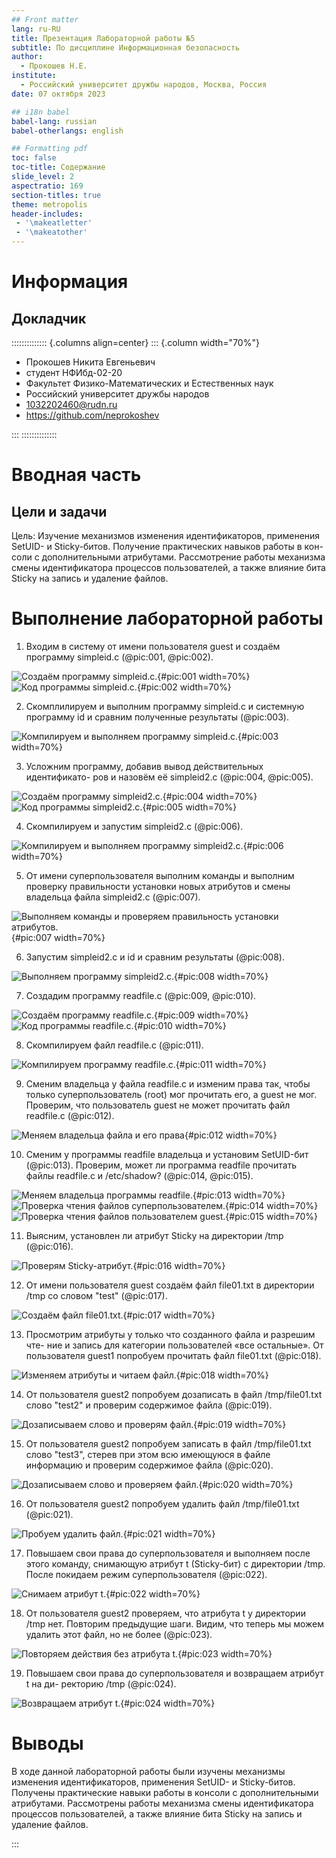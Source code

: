 ```yaml
---
## Front matter
lang: ru-RU
title: Презентация Лабораторной работы №5
subtitle: По дисциплине Информационная безопасность
author:
  - Прокошев Н.Е.
institute:
  - Российский университет дружбы народов, Москва, Россия
date: 07 октября 2023

## i18n babel
babel-lang: russian
babel-otherlangs: english

## Formatting pdf
toc: false
toc-title: Содержание
slide_level: 2
aspectratio: 169
section-titles: true
theme: metropolis
header-includes:
 - '\makeatletter'
 - '\makeatother'
---
```


# Информация

## Докладчик

:::::::::::::: {.columns align=center}
::: {.column width="70%"}

  * Прокошев Никита Евгеньевич
  * студент НФИбд-02-20
  * Факультет Физико-Математических и Естественных наук
  * Российский университет дружбы народов
  * [1032202460@rudn.ru](mailto:1032202460@rudn.ru)
  * <https://github.com/neprokoshev>

:::
::::::::::::::

# Вводная часть

## Цели и задачи

Цель: Изучение механизмов изменения идентификаторов, применения
SetUID- и Sticky-битов. Получение практических навыков работы в кон-
соли с дополнительными атрибутами. Рассмотрение работы механизма
смены идентификатора процессов пользователей, а также влияние бита
Sticky на запись и удаление файлов.

# Выполнение лабораторной работы

1. Входим в систему от имени пользователя guest и создаём программу simpleid.c (@pic:001, @pic:002).

![ Создаём программу simpleid.c.](image/pic1.png){#pic:001 width=70%}
![ Код программы simpleid.c.](image/pic2.png){#pic:002 width=70%}

2. Скомплилируем и выполним программу simpleid.c и системную программу id и сравним полученные результаты (@pic:003).

![ Компилируем и выполняем программу simpleid.c.](image/pic3.png){#pic:003 width=70%}

3. Усложним программу, добавив вывод действительных идентификато-
ров и назовём её simpleid2.c (@pic:004, @pic:005).

![ Создаём программу simpleid2.c.](image/pic4.png){#pic:004 width=70%}
![ Код программы simpleid2.c.](image/pic5.png){#pic:005 width=70%}

4. Скомпилируем и запустим simpleid2.c (@pic:006).

![ Компилируем и выполняем программу simpleid2.c.](image/pic6.png){#pic:006 width=70%}

5. От имени суперпользователя выполним команды и выполним проверку правильности установки новых атрибутов и смены владельца файла simpleid2.c (@pic:007).

![ Выполняем команды и проверяем правильность установки атрибутов.](image/pic7.png){#pic:007 width=70%}

6. Запустим simpleid2.c и id и сравним результаты (@pic:008).

![ Выполняем программу simpleid2.c.](image/pic8.png){#pic:008 width=70%}

7. Создадим программу readfile.c (@pic:009, @pic:010).

![ Создаём программу readfile.c.](image/pic9.png){#pic:009 width=70%}
![ Код программы readfile.c.](image/pic10.png){#pic:010 width=70%}

8. Скомпилируем файл readfile.c (@pic:011).

![ Компилируем программу readfile.c.](image/pic11.png){#pic:011 width=70%}

9. Сменим владельца у файла readfile.c и изменим права так, чтобы только суперпользователь (root) мог прочитать его, a guest не мог. Проверим, что пользователь guest не может прочитать файл readfile.c (@pic:012).

![ Меняем владельца файла и его права](image/pic12.png){#pic:012 width=70%}

10. Сменим у программы readfile владельца и установим SetUID-бит (@pic:013). Проверим, может ли программа readfile прочитать файлы readfile.c и /etc/shadow? (@pic:014, @pic:015).

![ Меняем владельца программы readfile.](image/pic13.png){#pic:013 width=70%}
![ Проверка чтения файлов суперпользователем.](image/pic14.png){#pic:014 width=70%}
![ Проверка чтения файлов пользователем guest.](image/pic15.png){#pic:015 width=70%}

11. Выясним, установлен ли атрибут Sticky на директории /tmp (@pic:016).

![ Проверям Sticky-атрибут.](image/pic16.png){#pic:016 width=70%}

12. От имени пользователя guest создаём файл file01.txt в директории /tmp
со словом "test" (@pic:017).

![ Создаём файл file01.txt.](image/pic17.png){#pic:017 width=70%}

13. Просмотрим атрибуты у только что созданного файла и разрешим чте-
ние и запись для категории пользователей «все остальные». От пользователя guest1 попробуем прочитать файл file01.txt (@pic:018).

![ Изменяем атрибуты и читаем файл.](image/pic18.png){#pic:018 width=70%}

14. От пользователя guest2 попробуем дозаписать в файл /tmp/file01.txt слово "test2" и проверим содержимое файла (@pic:019).

![ Дозаписываем слово и проверям файл.](image/pic19.png){#pic:019 width=70%}

15. От пользователя guest2 попробуем записать в файл /tmp/file01.txt слово "test3", стерев при этом всю имеющуюся в файле информацию и проверим содержимое файла (@pic:020).

![ Дозаписываем слово и проверяем файл.](image/pic20.png){#pic:020 width=70%}

16. От пользователя guest2 попробуем удалить файл /tmp/file01.txt (@pic:021).

![ Пробуем удалить файл.](image/pic21.png){#pic:021 width=70%}

17. Повышаем свои права до суперпользователя и выполняем после этого команду, снимающую атрибут t (Sticky-бит) с директории /tmp. После покидаем режим суперпользователя (@pic:022).

![ Снимаем атрибут t.](image/pic22.png){#pic:022 width=70%}

18. От пользователя guest2 проверяем, что атрибута t у директории /tmp
нет. Повторим предыдущие шаги. Видим, что теперь мы можем удалить этот файл, но не более (@pic:023).

![ Повторяем действия без атрибута t.](image/pic23.png){#pic:023 width=70%}

19. Повышаем свои права до суперпользователя и возвращаем атрибут t на ди-
ректорию /tmp (@pic:024).

![ Возвращаем атрибут t.](image/pic24.png){#pic:024 width=70%}


# Выводы

В ходе данной лабораторной работы были изучены механизмы изменения идентификаторов, применения SetUID- и Sticky-битов. Получены практические навыки работы в консоли с дополнительными атрибутами. Рассмотрены работы механизма смены идентификатора процессов пользователей, а также влияние бита Sticky на запись и удаление файлов.

:::

